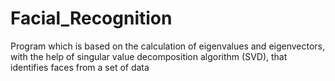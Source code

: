 # Facial_Recognition
Program which is based on the calculation of eigenvalues and eigenvectors, with the help of singular value decomposition algorithm (SVD), that identifies faces from a set of data
